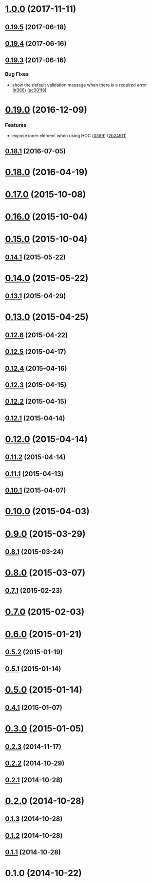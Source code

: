 <a name="1.0.0"></a>
# [1.0.0](https://github.com/formsy/formsy-react/compare/0.19.5...1.0.0) (2017-11-11)



<a name="0.19.5"></a>
## [0.19.5](https://github.com/formsy/formsy-react/compare/0.19.4...0.19.5) (2017-06-18)



<a name="0.19.4"></a>
## [0.19.4](https://github.com/formsy/formsy-react/compare/0.19.3...0.19.4) (2017-06-16)



<a name="0.19.3"></a>
## [0.19.3](https://github.com/formsy/formsy-react/compare/v0.19.0...0.19.3) (2017-06-16)


### Bug Fixes

* show the default validation message when there is a required error ([#386](https://github.com/formsy/formsy-react/issues/386)) ([ac301f8](https://github.com/formsy/formsy-react/commit/ac301f8))



<a name="0.19.0"></a>
# [0.19.0](https://github.com/formsy/formsy-react/compare/v0.18.1...v0.19.0) (2016-12-09)


### Features

* expose inner element when using HOC ([#399](https://github.com/formsy/formsy-react/issues/399)) ([2b24911](https://github.com/formsy/formsy-react/commit/2b24911))



<a name="0.18.1"></a>
## [0.18.1](https://github.com/formsy/formsy-react/compare/v0.18.0...v0.18.1) (2016-07-05)



<a name="0.18.0"></a>
# [0.18.0](https://github.com/formsy/formsy-react/compare/v0.17.0...v0.18.0) (2016-04-19)



<a name="0.17.0"></a>
# [0.17.0](https://github.com/formsy/formsy-react/compare/v0.16.0...v0.17.0) (2015-10-08)



<a name="0.16.0"></a>
# [0.16.0](https://github.com/formsy/formsy-react/compare/v0.15.0...v0.16.0) (2015-10-04)



<a name="0.15.0"></a>
# [0.15.0](https://github.com/formsy/formsy-react/compare/v0.14.1...v0.15.0) (2015-10-04)



<a name="0.14.1"></a>
## [0.14.1](https://github.com/formsy/formsy-react/compare/v0.14.0...v0.14.1) (2015-05-22)



<a name="0.14.0"></a>
# [0.14.0](https://github.com/formsy/formsy-react/compare/v0.13.1...v0.14.0) (2015-05-22)



<a name="0.13.1"></a>
## [0.13.1](https://github.com/formsy/formsy-react/compare/v0.13.0...v0.13.1) (2015-04-29)



<a name="0.13.0"></a>
# [0.13.0](https://github.com/formsy/formsy-react/compare/v0.12.6...v0.13.0) (2015-04-25)



<a name="0.12.6"></a>
## [0.12.6](https://github.com/formsy/formsy-react/compare/v0.12.5...v0.12.6) (2015-04-22)



<a name="0.12.5"></a>
## [0.12.5](https://github.com/formsy/formsy-react/compare/v0.12.4...v0.12.5) (2015-04-17)



<a name="0.12.4"></a>
## [0.12.4](https://github.com/formsy/formsy-react/compare/v0.12.3...v0.12.4) (2015-04-16)



<a name="0.12.3"></a>
## [0.12.3](https://github.com/formsy/formsy-react/compare/v0.12.2...v0.12.3) (2015-04-15)



<a name="0.12.2"></a>
## [0.12.2](https://github.com/formsy/formsy-react/compare/v0.12.1...v0.12.2) (2015-04-15)



<a name="0.12.1"></a>
## [0.12.1](https://github.com/formsy/formsy-react/compare/v0.12.0...v0.12.1) (2015-04-14)



<a name="0.12.0"></a>
# [0.12.0](https://github.com/formsy/formsy-react/compare/v0.11.2...v0.12.0) (2015-04-14)



<a name="0.11.2"></a>
## [0.11.2](https://github.com/formsy/formsy-react/compare/v0.11.1...v0.11.2) (2015-04-14)



<a name="0.11.1"></a>
## [0.11.1](https://github.com/formsy/formsy-react/compare/v0.10.1...v0.11.1) (2015-04-13)



<a name="0.10.1"></a>
## [0.10.1](https://github.com/formsy/formsy-react/compare/v0.10.0...v0.10.1) (2015-04-07)



<a name="0.10.0"></a>
# [0.10.0](https://github.com/formsy/formsy-react/compare/v0.9.0...v0.10.0) (2015-04-03)



<a name="0.9.0"></a>
# [0.9.0](https://github.com/formsy/formsy-react/compare/v0.8.1...v0.9.0) (2015-03-29)



<a name="0.8.1"></a>
## [0.8.1](https://github.com/formsy/formsy-react/compare/v0.8.0...v0.8.1) (2015-03-24)



<a name="0.8.0"></a>
# [0.8.0](https://github.com/formsy/formsy-react/compare/v0.7.1...v0.8.0) (2015-03-07)



<a name="0.7.1"></a>
## [0.7.1](https://github.com/formsy/formsy-react/compare/v0.7.0...v0.7.1) (2015-02-23)



<a name="0.7.0"></a>
# [0.7.0](https://github.com/formsy/formsy-react/compare/v0.6.0...v0.7.0) (2015-02-03)



<a name="0.6.0"></a>
# [0.6.0](https://github.com/formsy/formsy-react/compare/v0.5.2...v0.6.0) (2015-01-21)



<a name="0.5.2"></a>
## [0.5.2](https://github.com/formsy/formsy-react/compare/v0.5.1...v0.5.2) (2015-01-19)



<a name="0.5.1"></a>
## [0.5.1](https://github.com/formsy/formsy-react/compare/v0.5.0...v0.5.1) (2015-01-14)



<a name="0.5.0"></a>
# [0.5.0](https://github.com/formsy/formsy-react/compare/v0.4.1...v0.5.0) (2015-01-14)



<a name="0.4.1"></a>
## [0.4.1](https://github.com/formsy/formsy-react/compare/v0.3.0...v0.4.1) (2015-01-07)



<a name="0.3.0"></a>
# [0.3.0](https://github.com/formsy/formsy-react/compare/v0.2.3...v0.3.0) (2015-01-05)



<a name="0.2.3"></a>
## [0.2.3](https://github.com/formsy/formsy-react/compare/v0.2.2...v0.2.3) (2014-11-17)



<a name="0.2.2"></a>
## [0.2.2](https://github.com/formsy/formsy-react/compare/v0.2.1...v0.2.2) (2014-10-29)



<a name="0.2.1"></a>
## [0.2.1](https://github.com/formsy/formsy-react/compare/v0.2.0...v0.2.1) (2014-10-28)



<a name="0.2.0"></a>
# [0.2.0](https://github.com/formsy/formsy-react/compare/v0.1.3...v0.2.0) (2014-10-28)



<a name="0.1.3"></a>
## [0.1.3](https://github.com/formsy/formsy-react/compare/v0.1.2...v0.1.3) (2014-10-28)



<a name="0.1.2"></a>
## [0.1.2](https://github.com/formsy/formsy-react/compare/v0.1.1...v0.1.2) (2014-10-28)



<a name="0.1.1"></a>
## [0.1.1](https://github.com/formsy/formsy-react/compare/v0.1.0...v0.1.1) (2014-10-28)



<a name="0.1.0"></a>
# 0.1.0 (2014-10-22)



